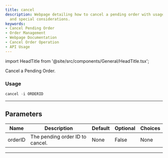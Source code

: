 ```yaml
---
title: cancel
description: Webpage detailing how to cancel a pending order with usage, parameters
  and special considerations.
keywords:
- Cancel Pending Order
- Order Management
- Webpage Documentation
- Cancel Order Operation
- API Usage
---
```


import HeadTitle from '@site/src/components/General/HeadTitle.tsx';

<HeadTitle title="forex/oanda/cancel - Reference | OpenBB Terminal Docs" />

Cancel a Pending Order.

### Usage

```python
cancel -i ORDERID
```

---

## Parameters

| Name | Description | Default | Optional | Choices |
| ---- | ----------- | ------- | -------- | ------- |
| orderID | The pending order ID to cancel. | None | False | None |

---
